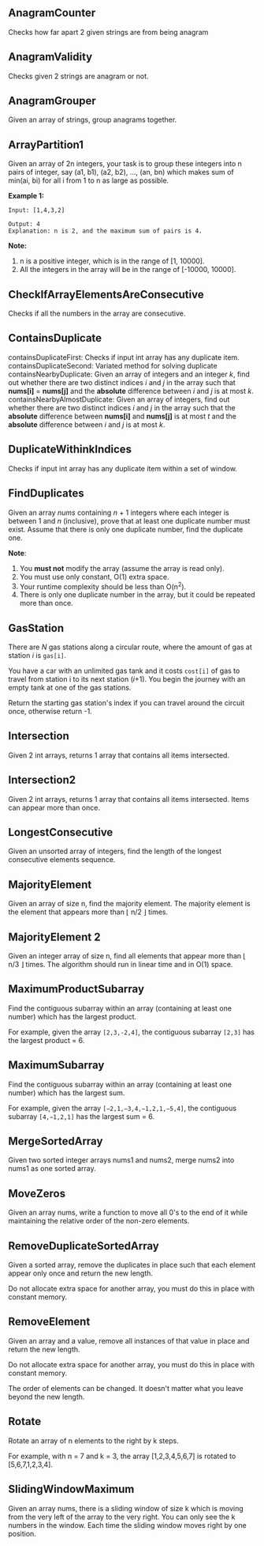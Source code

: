 ## AnagramCounter

Checks how far apart 2 given strings are from being anagram

## AnagramValidity

Checks given 2 strings are anagram or not.

## AnagramGrouper

Given an array of strings, group anagrams together.

## ArrayPartition1

Given an array of 2n integers, your task is to group these integers into n pairs of integer, say (a1, b1), (a2, b2), ..., (an, bn) which makes sum of min(ai, bi) for all i from 1 to n as large as possible.

**Example 1:**

```text
Input: [1,4,3,2]

Output: 4
Explanation: n is 2, and the maximum sum of pairs is 4.
```

**Note:**
1. n is a positive integer, which is in the range of [1, 10000].
2. All the integers in the array will be in the range of [-10000, 10000].

## CheckIfArrayElementsAreConsecutive

Checks if all the numbers in the array are consecutive.

## ContainsDuplicate

containsDuplicateFirst: Checks if input int array has any duplicate item.
containsDuplicateSecond: Variated method for solving duplicate
containsNearbyDuplicate: Given an array of integers and an integer *k*, find out whether there are two distinct indices *i* and *j* in the array such that **nums[i]** = **nums[j]** and the **absolute** difference between *i* and *j* is at most *k*.
containsNearbyAlmostDuplicate: Given an array of integers, find out whether there are two distinct indices *i* and *j* in the array such that the **absolute** difference between **nums[i]** and **nums[j]** is at most *t* and the **absolute** difference between *i* and *j* is at most *k*.

## DuplicateWithinkIndices

Checks if input int array has any duplicate item within a set of window.

## FindDuplicates

Given an array *nums* containing *n* + 1 integers where each integer is between 1 and *n* (inclusive), prove that at least one duplicate number must exist. Assume that there is only one duplicate number, find the duplicate one.

**Note**:

1. You **must not** modify the array (assume the array is read only).
2. You must use only constant, O(1) extra space.
3. Your runtime complexity should be less than O(n<sup>2</sup>).
4. There is only one duplicate number in the array, but it could be repeated more than once.

## GasStation

There are *N* gas stations along a circular route, where the amount of gas at station *i* is `gas[i]`.

You have a car with an unlimited gas tank and it costs `cost[i]` of gas to travel from station i to its next station (*i*+1). You begin the journey with an empty tank at one of the gas stations.

Return the starting gas station's index if you can travel around the circuit once, otherwise return -1.

## Intersection

Given 2 int arrays, returns 1 array that contains all items intersected.

## Intersection2

Given 2 int arrays, returns 1 array that contains all items intersected. Items can appear more than once.

## LongestConsecutive

Given an unsorted array of integers, find the length of the longest consecutive elements sequence.

## MajorityElement

Given an array of size n, find the majority element. The majority element is the element that appears more than ⌊ n/2 ⌋ times.

## MajorityElement 2

Given an integer array of size n, find all elements that appear more than ⌊ n/3 ⌋ times. The algorithm should run in linear time and in O(1) space.

## MaximumProductSubarray

Find the contiguous subarray within an array (containing at least one number) which has the largest product.

For example, given the array `[2,3,-2,4]`, the contiguous subarray `[2,3]` has the largest product = 6.

## MaximumSubarray

Find the contiguous subarray within an array (containing at least one number) which has the largest sum.

For example, given the array `[−2,1,−3,4,−1,2,1,−5,4]`, the contiguous subarray `[4,−1,2,1]` has the largest sum = 6.

## MergeSortedArray

Given two sorted integer arrays nums1 and nums2, merge nums2 into nums1 as one sorted array.

## MoveZeros

Given an array nums, write a function to move all 0's to the end of it while maintaining the relative order of the non-zero elements.

## RemoveDuplicateSortedArray

Given a sorted array, remove the duplicates in place such that each element appear only once and return the new length.

Do not allocate extra space for another array, you must do this in place with constant memory.

## RemoveElement

Given an array and a value, remove all instances of that value in place and return the new length.

Do not allocate extra space for another array, you must do this in place with constant memory.

The order of elements can be changed. It doesn't matter what you leave beyond the new length.

## Rotate

Rotate an array of n elements to the right by k steps.

For example, with n = 7 and k = 3, the array [1,2,3,4,5,6,7] is rotated to [5,6,7,1,2,3,4].

## SlidingWindowMaximum

Given an array nums, there is a sliding window of size k which is moving from the very left of the array to the very right. You can only see the k numbers in the window. Each time the sliding window moves right by one position.
